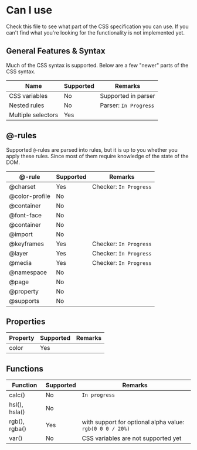 # Can I use

Check this file to see what part of the CSS specification you can use. 
If you can't find what you're looking for the functionality is not implemented yet.

## General Features & Syntax 
Much of the CSS syntax is supported. Below are a few "newer" parts of the CSS syntax.

| Name | Supported | Remarks |
| --- | --- | --- |
| CSS variables | No | Supported in parser
| Nested rules | No | Parser: `In Progress` |
| Multiple selectors | Yes | |


## @-rules
Supported `@`-rules are parsed into rules, but it is up to you whether you apply
these rules. Since most of them require knowledge of the state of the DOM.

| @-rule | Supported | Remarks |
| --- | --- | --- |
| @charset | Yes | Checker: `In Progress` |
| @color-profile | No | |
| @container | No | |
| @font-face | No | |
| @container | No | |
| @import | No | |
| @keyframes | Yes | Checker: `In Progress` |
| @layer | Yes | Checker: `In Progress` |
| @media | Yes | Checker: `In Progress` |
| @namespace | No | |
| @page | No | |
| @property | No | |
| @supports | No | |

## Properties

| Property | Supported | Remarks |
| --- | --- | --- |
| color | Yes | |

## Functions

| Function | Supported | Remarks |
| --- | --- | --- |
| calc() | No | `In progress`
| hsl(), hsla() | No | |
| rgb(), rgba() | Yes | with support for optional alpha value: `rgb(0 0 0 / 20%)` |
| var() | No | CSS variables are not supported yet